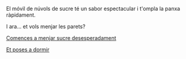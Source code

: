 El móvil de núvols de sucre té un sabor espectacular i t'ompla la panxa ràpidament.

I ara... et vols menjar les parets?

[Comences a menjar sucre desesperadament](../../menjar/menjar.md)

[Et poses a dormir](../../dormir/dormir.md)